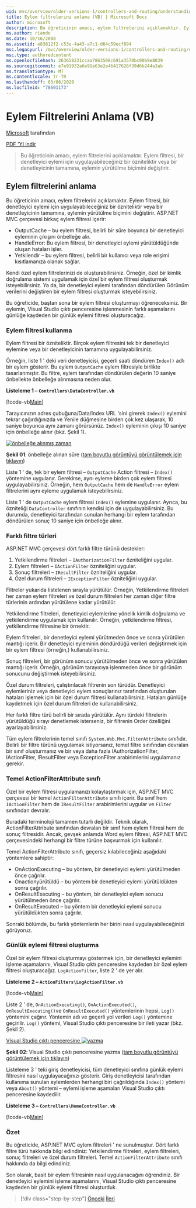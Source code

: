 ```yaml
---
uid: mvc/overview/older-versions-1/controllers-and-routing/understanding-action-filters-vb
title: Eylem filtrelerini anlama (VB) | Microsoft Docs
author: microsoft
description: Bu öğreticinin amacı, eylem filtrelerini açıklamaktır. Eylem filtresi, bir denetleyici eylemine veya bir denetleyicinin tamamına uygulayabileceğiniz bir özniteliktir...
ms.author: riande
ms.date: 10/16/2008
ms.assetid: e83812f2-c53e-4a43-a7c1-d64c59ecf694
msc.legacyurl: /mvc/overview/older-versions-1/controllers-and-routing/understanding-action-filters-vb
msc.type: authoredcontent
ms.openlocfilehash: 263658231ccaa7863508c691a3570bc00b9e8039
ms.sourcegitcommit: e7e91932a6e91a63e2e46417626f39d6b244a3ab
ms.translationtype: MT
ms.contentlocale: tr-TR
ms.lasthandoff: 03/06/2020
ms.locfileid: "78601173"
---
```

# <a name="understanding-action-filters-vb"></a>Eylem Filtrelerini Anlama (VB)

[Microsoft](https://github.com/microsoft) tarafından

[PDF 'YI indir](https://download.microsoft.com/download/e/f/3/ef3f2ff6-7424-48f7-bdaa-180ef64c3490/ASPNET_MVC_Tutorial_14_VB.pdf)

> Bu öğreticinin amacı, eylem filtrelerini açıklamaktır. Eylem filtresi, bir denetleyici eylemi için uygulayabileceğiniz bir özniteliktir veya bir denetleyicinin tamamına, eylemin yürütülme biçimini değiştirir.

## <a name="understanding-action-filters"></a>Eylem filtrelerini anlama

Bu öğreticinin amacı, eylem filtrelerini açıklamaktır. Eylem filtresi, bir denetleyici eylemi için uygulayabileceğiniz bir özniteliktir veya bir denetleyicinin tamamına, eylemin yürütülme biçimini değiştirir. ASP.NET MVC çerçevesi birkaç eylem filtresi içerir:

- OutputCache – bu eylem filtresi, belirli bir süre boyunca bir denetleyici eyleminin çıkışını önbelleğe alır.
- HandleError: Bu eylem filtresi, bir denetleyici eylemi yürütüldüğünde oluşan hataları işler.
- Yetkilendir – bu eylem filtresi, belirli bir kullanıcı veya role erişimi kısıtlamanıza olanak sağlar.

Kendi özel eylem filtrelerinizi de oluşturabilirsiniz. Örneğin, özel bir kimlik doğrulama sistemi uygulamak için özel bir eylem filtresi oluşturmak isteyebilirsiniz. Ya da, bir denetleyici eylemi tarafından döndürülen Görünüm verilerini değiştiren bir eylem filtresi oluşturmak isteyebilirsiniz.

Bu öğreticide, baştan sona bir eylem filtresi oluşturmayı öğreneceksiniz. Bir eylemin, Visual Studio çıktı penceresine işlenmesinin farklı aşamalarını günlüğe kaydeden bir günlük eylemi filtresi oluşturacağız.

### <a name="using-an-action-filter"></a>Eylem filtresi kullanma

Eylem filtresi bir özniteliktir. Birçok eylem filtresini tek bir denetleyici eylemine veya bir denetleyicinin tamamına uygulayabilirsiniz.

Örneğin, liste 1 ' deki veri denetleyicisi, geçerli saati döndüren `Index()` adlı bir eylem gösterir. Bu eylem `OutputCache` eylem filtresiyle birlikte tasarlanmıştır. Bu filtre, eylem tarafından döndürülen değerin 10 saniye önbellekte önbelleğe alınmasına neden olur.

**Listeleme 1 – `Controllers\DataController.vb`**

[!code-vb[Main](understanding-action-filters-vb/samples/sample1.vb)]

Tarayıcınızın adres çubuğuna/Data/Index URL 'sini girerek `Index()` eylemini tekrar çağırdığınızda ve Yenile düğmesine birden çok kez ulaşarak, 10 saniye boyunca aynı zamanı görürsünüz. `Index()` eyleminin çıkışı 10 saniye için önbelleğe alınır (bkz. Şekil 1).

[![önbelleğe alınmış zaman](understanding-action-filters-vb/_static/image2.png)](understanding-action-filters-vb/_static/image1.png)

**Şekil 01**: önbelleğe alınan süre ([tam boyutlu görüntüyü görüntülemek için tıklayın](understanding-action-filters-vb/_static/image3.png))

Liste 1 ' de, tek bir eylem filtresi – `OutputCache` Action filtresi – `Index()` yöntemine uygulanır. Gerekirse, aynı eyleme birden çok eylem filtresi uygulayabilirsiniz. Örneğin, hem `OutputCache` hem de `HandleError` eylem filtrelerini aynı eyleme uygulamak isteyebilirsiniz.

Liste 1 ' de `OutputCache` eylem filtresi `Index()` eylemine uygulanır. Ayrıca, bu özniteliği `DataController` sınıfının kendisi için de uygulayabilirsiniz. Bu durumda, denetleyici tarafından sunulan herhangi bir eylem tarafından döndürülen sonuç 10 saniye için önbelleğe alınır.

### <a name="the-different-types-of-filters"></a>Farklı filtre türleri

ASP.NET MVC çerçevesi dört farklı filtre türünü destekler:

1. Yetkilendirme filtreleri – `IAuthorizationFilter` özniteliğini uygular.
2. Eylem filtreleri – `IActionFilter` özniteliğini uygular.
3. Sonuç filtreleri – `IResultFilter` özniteliğini uygular.
4. Özel durum filtreleri – `IExceptionFilter` özniteliğini uygular.

Filtreler yukarıda listelenen sırayla yürütülür. Örneğin, Yetkilendirme filtreleri her zaman eylem filtreleri ve özel durum filtreleri her zaman diğer filtre türlerinin ardından yürütülene kadar yürütülür.

Yetkilendirme filtreleri, denetleyici eylemlerine yönelik kimlik doğrulama ve yetkilendirme uygulamak için kullanılır. Örneğin, yetkilendirme filtresi, yetkilendirme filtresine bir örnektir.

Eylem filtreleri, bir denetleyici eylemi yürütmeden önce ve sonra yürütülen mantığı içerir. Bir denetleyici eyleminin döndürdüğü verileri değiştirmek için bir eylem filtresi (örneğin,) kullanabilirsiniz.

Sonuç filtreleri, bir görünüm sonucu yürütülmeden önce ve sonra yürütülen mantığı içerir. Örneğin, görünüm tarayıcıya işlenmeden önce bir görünüm sonucunu değiştirmek isteyebilirsiniz.

Özel durum filtreleri, çalıştırılacak filtrenin son türüdür. Denetleyici eylemleriniz veya denetleyici eylem sonuçlarınız tarafından oluşturulan hataları işlemek için bir özel durum filtresi kullanabilirsiniz. Hataları günlüğe kaydetmek için özel durum filtreleri de kullanabilirsiniz.

Her farklı filtre türü belirli bir sırada yürütülür. Aynı türdeki filtrelerin yürütüldüğü sırayı denetlemek isterseniz, bir filtrenin Order özelliğini ayarlayabilirsiniz.

Tüm eylem filtrelerinin temel sınıfı `System.Web.Mvc.FilterAttribute` sınıfıdır. Belirli bir filtre türünü uygulamak istiyorsanız, temel filtre sınıfından devralan bir sınıf oluşturmanız ve bir veya daha fazla IAuthorizationFilter, IActionFilter, IResultFilter veya ExceptionFilter arabirimlerini uygulamanız gerekir.

### <a name="the-base-actionfilterattribute-class"></a>Temel ActionFilterAttribute sınıfı

Özel bir eylem filtresi uygulamanızı kolaylaştırmak için, ASP.NET MVC çerçevesi bir temel `ActionFilterAttribute` sınıfı içerir. Bu sınıf hem `IActionFilter` hem de `IResultFilter` arabirimlerini uygular ve `Filter` sınıfından devralır.

Buradaki terminoloji tamamen tutarlı değildir. Teknik olarak, ActionFilterAttribute sınıfından devralan bir sınıf hem eylem filtresi hem de sonuç filtresidir. Ancak, gevşek anlamda Word eylem filtresi, ASP.NET MVC çerçevesindeki herhangi bir filtre türüne başvurmak için kullanılır.

Temel ActionFilterAttribute sınıfı, geçersiz kılabileceğiniz aşağıdaki yöntemlere sahiptir:

- OnActionExecuting – bu yöntem, bir denetleyici eylemi yürütülmeden önce çağrılır.
- Onactionyürütüldü – bu yöntem bir denetleyici eylemi yürütüldükten sonra çağrılır.
- OnResultExecuting – bu yöntem, bir denetleyici eylem sonucu yürütülmeden önce çağrılır.
- OnResultExecuted – bu yöntem bir denetleyici eylemi sonucu yürütüldükten sonra çağrılır.

Sonraki bölümde, bu farklı yöntemlerin her birini nasıl uygulayabileceğinizi görüyoruz.

### <a name="creating-a-log-action-filter"></a>Günlük eylemi filtresi oluşturma

Özel bir eylem filtresi oluşturmayı göstermek için, bir denetleyici eylemini işleme aşamalarını, Visual Studio çıktı penceresine kaydeden bir özel eylem filtresi oluşturacağız. `LogActionFilter`, liste 2 ' de yer alır.

**Listeleme 2 – `ActionFilters\LogActionFilter.vb`**

[!code-vb[Main](understanding-action-filters-vb/samples/sample2.vb)]

Liste 2 ' de, `OnActionExecuting()`, `OnActionExecuted()`, `OnResultExecuting()`ve `OnResultExecuted()` yöntemlerinin hepsi, `Log()` yöntemini çağırır. Yöntemin adı ve geçerli yol verileri `Log()` yöntemine geçirilir. `Log()` yöntemi, Visual Studio çıktı penceresine bir ileti yazar (bkz. Şekil 2).

[Visual Studio çıktı penceresine ![yazma](understanding-action-filters-vb/_static/image5.png)](understanding-action-filters-vb/_static/image4.png)

**Şekil 02**: Visual Studio çıktı penceresine yazma ([tam boyutlu görüntüyü görüntülemek için tıklayın](understanding-action-filters-vb/_static/image6.png))

Listeleme 3 ' teki giriş denetleyicisi, tüm denetleyici sınıfına günlük eylemi filtresini nasıl uygulayacağınızı gösterir. Giriş denetleyicisi tarafından kullanıma sunulan eylemlerden herhangi biri çağrıldığında `Index()` yöntemi veya `About()` yöntemi – eylemi işleme aşamaları Visual Studio çıktı penceresine kaydedilir.

**Listeleme 3 – `Controllers\HomeController.vb`**

[!code-vb[Main](understanding-action-filters-vb/samples/sample3.vb)]

### <a name="summary"></a>Özet

Bu öğreticide, ASP.NET MVC eylem filtreleri ' ne sunulmuştur. Dört farklı filtre türü hakkında bilgi edindiniz: Yetkilendirme filtreleri, eylem filtreleri, sonuç filtreleri ve özel durum filtreleri. Temel `ActionFilterAttribute` sınıfı hakkında da bilgi edindiniz.

Son olarak, basit bir eylem filtresinin nasıl uygulanacağını öğrendiniz. Bir denetleyici eylemini işleme aşamalarını, Visual Studio çıktı penceresine kaydeden bir günlük eylemi filtresi oluşturduk.

> [!div class="step-by-step"]
> [Önceki](asp-net-mvc-routing-overview-vb.md)
> [İleri](improving-performance-with-output-caching-vb.md)
